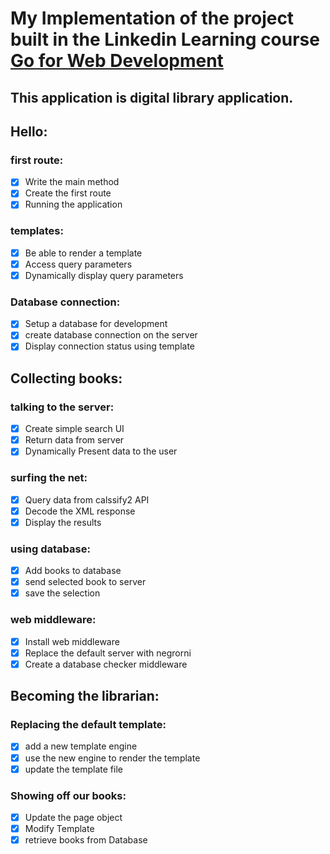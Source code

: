 # My Implementation of the project built in the Linkedin Learning course [Go for Web Development](https://www.linkedin.com/learning/learning-go-for-web-development/our-first-route)
## This application is digital library application.


## Hello:
### first route:
- [x] Write the main method
- [x] Create the first route
- [x] Running the application

### templates:
- [x] Be able to render a template
- [x] Access query parameters
- [x] Dynamically display query parameters

### Database connection:
- [x] Setup a database for development
- [x] create database connection on the server
- [x] Display connection status using template

## Collecting books:

### talking to the server:
- [x] Create simple search UI
- [x] Return data from server
- [x] Dynamically Present data to the user

### surfing the net:
- [x] Query data from calssify2 API
- [x] Decode the XML response
- [x] Display the results

### using database:
- [x] Add books to database
- [x] send selected book to server
- [x] save the selection

### web middleware:
- [x] Install web middleware
- [x] Replace the default server with negrorni
- [x] Create a database checker middleware

## Becoming the librarian:

### Replacing the default template:
- [x] add a new template engine
- [x] use the new engine to render the template
- [x] update the template file

### Showing off our books:
- [x] Update the page object
- [x] Modify Template
- [x] retrieve books from Database
